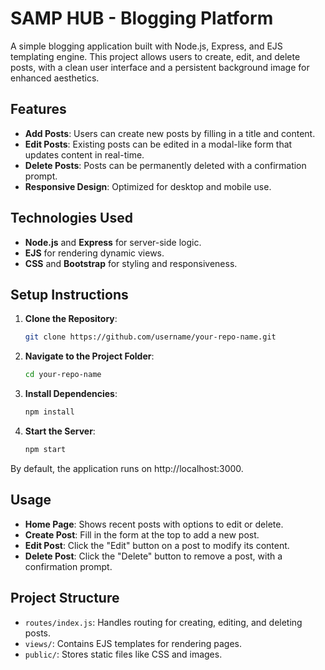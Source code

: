 # SAMP HUB - Blogging Platform

A simple blogging application built with Node.js, Express, and EJS templating engine. This project allows users to create, edit, and delete posts, with a clean user interface and a persistent background image for enhanced aesthetics.

## Features

- **Add Posts**: Users can create new posts by filling in a title and content.
- **Edit Posts**: Existing posts can be edited in a modal-like form that updates content in real-time.
- **Delete Posts**: Posts can be permanently deleted with a confirmation prompt.
- **Responsive Design**: Optimized for desktop and mobile use.

## Technologies Used

- **Node.js** and **Express** for server-side logic.
- **EJS** for rendering dynamic views.
- **CSS** and **Bootstrap** for styling and responsiveness.

## Setup Instructions

1. **Clone the Repository**:
   ```bash
   git clone https://github.com/username/your-repo-name.git
2. **Navigate to the Project Folder**:
   ```bash
   cd your-repo-name
3. **Install Dependencies**:
   ```bash
   npm install
4. **Start the Server**:
   ```bash
   npm start

By default, the application runs on http://localhost:3000.

## Usage

- **Home Page**: Shows recent posts with options to edit or delete.
- **Create Post**: Fill in the form at the top to add a new post.
- **Edit Post**: Click the "Edit" button on a post to modify its content.
- **Delete Post**: Click the "Delete" button to remove a post, with a confirmation prompt.

## Project Structure

- `routes/index.js`: Handles routing for creating, editing, and deleting posts.
- `views/`: Contains EJS templates for rendering pages.
- `public/`: Stores static files like CSS and images.



